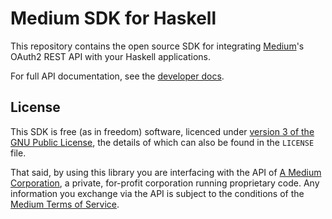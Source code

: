 # Medium SDK for Haskell

This repository contains the open source SDK for integrating
[Medium](https://medium.com/)'s OAuth2 REST API with your Haskell applications.

For full API documentation, see the
[developer docs](https://github.com/Medium/medium-api-docs).

## License

This SDK is free (as in freedom) software, licenced under
[version 3 of the GNU Public License](https://www.gnu.org/licenses/gpl.html),
the details of which can also be found in the `LICENSE` file.

That said, by using this library you are interfacing with the API of
[A Medium Corporation](https://medium.com/), a private, for-profit corporation
running proprietary code. Any information you exchange via the API is subject
to the conditions of the
[Medium Terms of Service](https://medium.com/policy/medium-terms-of-service-9db0094a1e0f).
